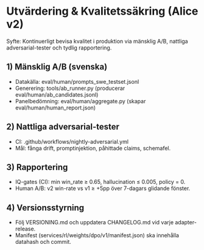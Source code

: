 # Utvärdering & Kvalitetssäkring (Alice v2)

Syfte: Kontinuerligt bevisa kvalitet i produktion via mänsklig A/B, nattliga adversarial-tester och tydlig rapportering.

## 1) Mänsklig A/B (svenska)

* Datakälla: eval/human/prompts_swe_testset.jsonl
* Generering: tools/ab_runner.py (producerar eval/human/ab_candidates.jsonl)
* Panelbedömning: eval/human/aggregate.py (skapar eval/human/human_report.json)

## 2) Nattliga adversarial-tester

* CI: .github/workflows/nightly-adversarial.yml
* Mål: fånga drift, promptinjektion, påhittade claims, schemafel.

## 3) Rapportering

* IQ-gates (CI): min win_rate ≥ 0.65, hallucination ≤ 0.005, policy = 0.
* Human A/B: v2 win-rate vs v1 ≥ +5pp över 7-dagars glidande fönster.

## 4) Versionsstyrning

* Följ VERSIONING.md och uppdatera CHANGELOG.md vid varje adapter-release.
* Manifest (services/rl/weights/dpo/v1/manifest.json) ska innehålla datahash och commit.